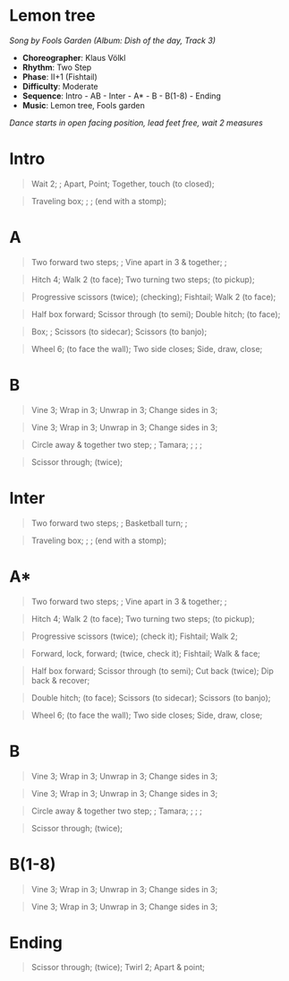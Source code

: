 # Lemon tree
*Song by Fools Garden (Album: Dish of the day, Track 3)*

* **Choreographer**: Klaus Völkl
* **Rhythm**: Two Step
* **Phase**: II+1 (Fishtail)
* **Difficulty**: Moderate
* **Sequence**: Intro - AB - Inter - A* - B - B(1-8) - Ending
* **Music**: Lemon tree, Fools garden

*Dance starts in open facing position, lead feet free, wait 2 measures*

# Intro

> Wait 2; ; Apart, Point; Together, touch (to closed);

> Traveling box; ; ; (end with a stomp);

# A

> Two forward two steps; ; Vine apart in 3 & together; ;

> Hitch 4; Walk 2 (to face); Two turning two steps; (to pickup);

> Progressive scissors (twice); (checking); Fishtail; Walk 2 (to face);

> Half box forward; Scissor through (to semi); Double hitch; (to face);

> Box; ; Scissors (to sidecar); Scissors (to banjo);

> Wheel 6; (to face the wall); Two side closes; Side, draw, close;

# B

> Vine 3; Wrap in 3; Unwrap in 3; Change sides in 3;

> Vine 3; Wrap in 3; Unwrap in 3; Change sides in 3;

> Circle away & together two step; ; Tamara; ; ; ;

> Scissor through; (twice);

# Inter

> Two forward two steps; ; Basketball turn; ;

> Traveling box; ; ; (end with a stomp);

# A*

> Two forward two steps; ; Vine apart in 3 & together; ;

> Hitch 4; Walk 2 (to face); Two turning two steps; (to pickup);

> Progressive scissors (twice); (check it); Fishtail; Walk 2;

> Forward, lock, forward; (twice, check it); Fishtail; Walk & face;

> Half box forward; Scissor through (to semi); Cut back (twice); Dip back & recover;

> Double hitch; (to face); Scissors (to sidecar); Scissors (to banjo);

> Wheel 6; (to face the wall); Two side closes; Side, draw, close;

# B

> Vine 3; Wrap in 3; Unwrap in 3; Change sides in 3;

> Vine 3; Wrap in 3; Unwrap in 3; Change sides in 3;

> Circle away & together two step; ; Tamara; ; ; ;

> Scissor through; (twice);

# B(1-8)

> Vine 3; Wrap in 3; Unwrap in 3; Change sides in 3;

> Vine 3; Wrap in 3; Unwrap in 3; Change sides in 3;

# Ending

> Scissor through; (twice); Twirl 2; Apart & point;
